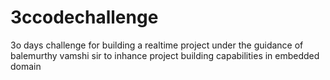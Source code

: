 # 3ccodechallenge
3o days challenge for building a realtime project under the guidance of balemurthy vamshi sir to inhance project building capabilities in embedded domain
